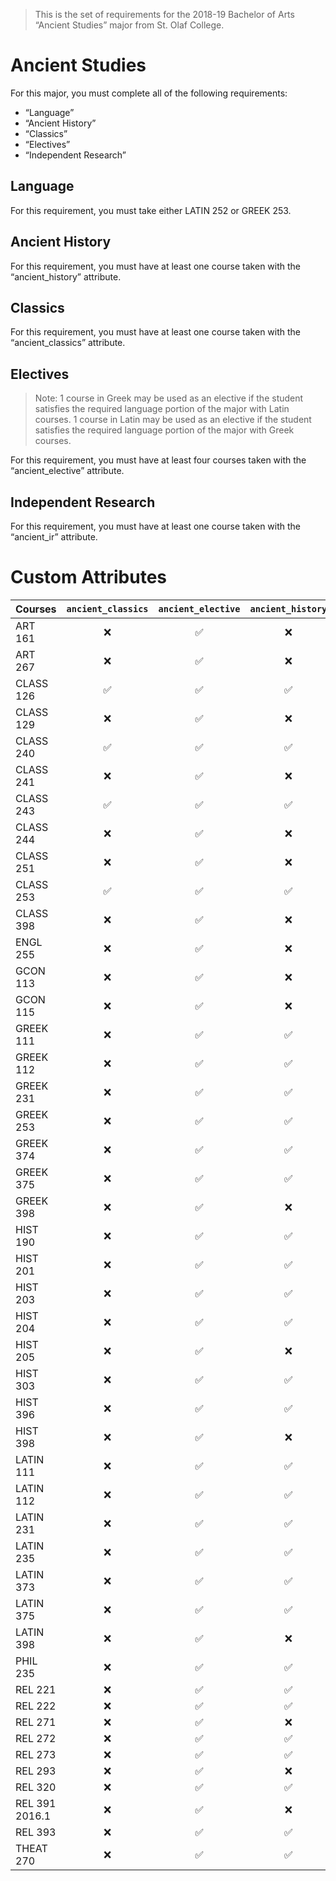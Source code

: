 > This is the set of requirements for the 2018-19 Bachelor of Arts “Ancient Studies” major from St. Olaf College.

# Ancient Studies
For this major, you must complete all of the following requirements:

- “Language”
- “Ancient History”
- “Classics”
- “Electives”
- “Independent Research”

## Language
For this requirement, you must take either LATIN 252 or GREEK 253.


## Ancient History
For this requirement, you must have at least one course taken with the “ancient_history” attribute.


## Classics
For this requirement, you must have at least one course taken with the “ancient_classics” attribute.


## Electives
> Note: 1 course in Greek may be used as an elective if the student satisfies the required language portion of the major with Latin courses. 1 course in Latin may be used as an elective if the student satisfies the required language portion of the major with Greek courses.

For this requirement, you must have at least four courses taken with the “ancient_elective” attribute.


## Independent Research
For this requirement, you must have at least one course taken with the “ancient_ir” attribute.

# Custom Attributes

Courses | `ancient_classics` | `ancient_elective` | `ancient_history` | `ancient_ir`
--- | :---: | :---: | :---: | :---:
ART 161 | ❌ | ✅ | ❌ | ❌
ART 267 | ❌ | ✅ | ❌ | ❌
CLASS 126 | ✅ | ✅ | ✅ | ❌
CLASS 129 | ❌ | ✅ | ❌ | ❌
CLASS 240 | ✅ | ✅ | ✅ | ❌
CLASS 241 | ❌ | ✅ | ❌ | ❌
CLASS 243 | ✅ | ✅ | ✅ | ❌
CLASS 244 | ❌ | ✅ | ❌ | ❌
CLASS 251 | ❌ | ✅ | ❌ | ❌
CLASS 253 | ✅ | ✅ | ✅ | ❌
CLASS 398 | ❌ | ✅ | ❌ | ✅
ENGL 255 | ❌ | ✅ | ❌ | ❌
GCON 113 | ❌ | ✅ | ❌ | ❌
GCON 115 | ❌ | ✅ | ❌ | ❌
GREEK 111 | ❌ | ✅ | ✅ | ❌
GREEK 112 | ❌ | ✅ | ✅ | ❌
GREEK 231 | ❌ | ✅ | ✅ | ❌
GREEK 253 | ❌ | ✅ | ✅ | ❌
GREEK 374 | ❌ | ✅ | ✅ | ❌
GREEK 375 | ❌ | ✅ | ✅ | ❌
GREEK 398 | ❌ | ✅ | ❌ | ✅
HIST 190 | ❌ | ✅ | ✅ | ❌
HIST 201 | ❌ | ✅ | ✅ | ❌
HIST 203 | ❌ | ✅ | ✅ | ❌
HIST 204 | ❌ | ✅ | ✅ | ❌
HIST 205 | ❌ | ✅ | ❌ | ❌
HIST 303 | ❌ | ✅ | ✅ | ❌
HIST 396 | ❌ | ✅ | ✅ | ❌
HIST 398 | ❌ | ✅ | ❌ | ✅
LATIN 111 | ❌ | ✅ | ✅ | ❌
LATIN 112 | ❌ | ✅ | ✅ | ❌
LATIN 231 | ❌ | ✅ | ✅ | ❌
LATIN 235 | ❌ | ✅ | ✅ | ❌
LATIN 373 | ❌ | ✅ | ✅ | ❌
LATIN 375 | ❌ | ✅ | ✅ | ❌
LATIN 398 | ❌ | ✅ | ❌ | ✅
PHIL 235 | ❌ | ✅ | ✅ | ❌
REL 221 | ❌ | ✅ | ✅ | ❌
REL 222 | ❌ | ✅ | ✅ | ❌
REL 271 | ❌ | ✅ | ❌ | ❌
REL 272 | ❌ | ✅ | ✅ | ❌
REL 273 | ❌ | ✅ | ✅ | ❌
REL 293 | ❌ | ✅ | ❌ | ❌
REL 320 | ❌ | ✅ | ✅ | ❌
REL 391 2016.1 | ❌ | ✅ | ❌ | ❌
REL 393 | ❌ | ✅ | ✅ | ❌
THEAT 270 | ❌ | ✅ | ✅ | ❌

